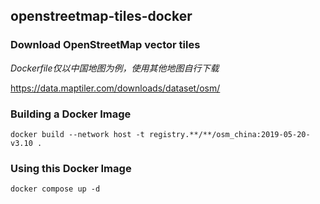 ## openstreetmap-tiles-docker


### Download OpenStreetMap vector tiles

*Dockerfile仅以中国地图为例，使用其他地图自行下载*

https://data.maptiler.com/downloads/dataset/osm/

### Building a Docker Image

`docker build --network host -t registry.**/**/osm_china:2019-05-20-v3.10 .`

### Using this Docker Image

`docker compose up -d`
